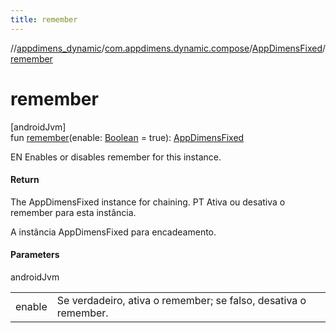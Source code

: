 ```yaml
---
title: remember
---
```

//[appdimens_dynamic](../../../index.html)/[com.appdimens.dynamic.compose](../index.html)/[AppDimensFixed](index.html)/[remember](remember.html)



# remember



[androidJvm]\
fun [remember](remember.html)(enable: [Boolean](https://kotlinlang.org/api/core/kotlin-stdlib/kotlin/-boolean/index.html) = true): [AppDimensFixed](index.html)



EN Enables or disables remember for this instance.



#### Return



The AppDimensFixed instance for chaining. PT Ativa ou desativa o remember para esta instância.



A instância AppDimensFixed para encadeamento.



#### Parameters


androidJvm

| | |
|---|---|
| enable | Se verdadeiro, ativa o remember; se falso, desativa o remember. |



